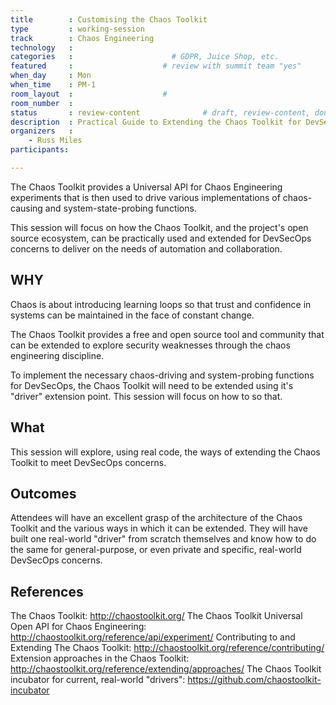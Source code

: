 ```yaml
---
title        : Customising the Chaos Toolkit
type         : working-session
track        : Chaos Engineering
technology   :
categories   :                      # GDPR, Juice Shop, etc.
featured     :                    # review with summit team "yes"
when_day     : Mon
when_time    : PM-1
room_layout  :                    #
room_number  :
status       : review-content              # draft, review-content, done
description  : Practical Guide to Extending the Chaos Toolkit for DevSecOps concerns.
organizers   :
    - Russ Miles
participants:

---
```


The Chaos Toolkit provides a Universal API for Chaos Engineering experiments that is then used to drive various implementations of chaos-causing and system-state-probing functions.

This session will focus on how the Chaos Toolkit, and the project's open source ecosystem, can be practically used and extended for DevSecOps concerns to deliver on the needs of automation and collaboration.

## WHY

Chaos is about introducing learning loops so that trust and confidence in systems can be maintained in the face of constant change.

The Chaos Toolkit provides a free and open source tool and community that can be extended to explore security weaknesses through the chaos engineering discipline.

To implement the necessary chaos-driving and system-probing functions for DevSecOps, the Chaos Toolkit will need to be extended using it's "driver" extension point. This session will focus on how to so that.

## What

This session will explore, using real code, the ways of extending the Chaos Toolkit to meet DevSecOps concerns.

## Outcomes

Attendees will have an excellent grasp of the architecture of the Chaos Toolkit and the various ways in which it can be extended. They will have built one real-world "driver" from scratch themselves and know how to do the same for general-purpose, or even private and specific, real-world DevSecOps concerns.

## References

The Chaos Toolkit: http://chaostoolkit.org/
The Chaos Toolkit Universal Open API for Chaos Engineering: http://chaostoolkit.org/reference/api/experiment/
Contributing to and Extending The Chaos Toolkit: http://chaostoolkit.org/reference/contributing/
Extension approaches in the Chaos Toolkit: http://chaostoolkit.org/reference/extending/approaches/
The Chaos Toolkit incubator for current, real-world "drivers": https://github.com/chaostoolkit-incubator
